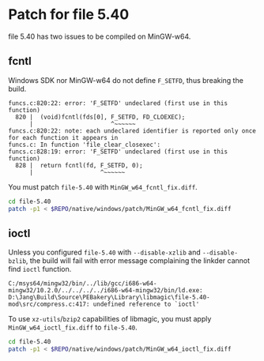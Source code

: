# Patch for file 5.40

file 5.40 has two issues to be compiled on MinGW-w64.

## fcntl

Windows SDK nor MinGW-w64 do not define `F_SETFD`, thus breaking the build.

```
funcs.c:820:22: error: 'F_SETFD' undeclared (first use in this function)
  820 |  (void)fcntl(fds[0], F_SETFD, FD_CLOEXEC);
      |                      ^~~~~~~
funcs.c:820:22: note: each undeclared identifier is reported only once for each function it appears in
funcs.c: In function 'file_clear_closexec':
funcs.c:828:19: error: 'F_SETFD' undeclared (first use in this function)
  828 |  return fcntl(fd, F_SETFD, 0);
      |                   ^~~~~~~
```

You must patch `file-5.40` with `MinGW_w64_fcntl_fix.diff`.

```sh
cd file-5.40
patch -p1 < $REPO/native/windows/patch/MinGW_w64_fcntl_fix.diff
```

## ioctl

Unless you configured `file-5.40` with `--disable-xzlib` and `--disable-bzlib`, the build will fail with error message complaining the linkder cannot find `ioctl` function.

```
C:/msys64/mingw32/bin/../lib/gcc/i686-w64-mingw32/10.2.0/../../../../i686-w64-mingw32/bin/ld.exe: D:\Jang\Build\Source\PEBakery\Library\libmagic\file-5.40-mod\src/compress.c:417: undefined reference to `ioctl'
```

To use `xz-utils`/`bzip2` capabilities of libmagic, you must apply `MinGW_w64_ioctl_fix.diff` to `file-5.40`.

```sh
cd file-5.40
patch -p1 < $REPO/native/windows/patch/MinGW_w64_ioctl_fix.diff
```
